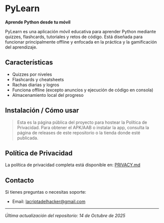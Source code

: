 # PyLearn

**Aprende Python desde tu móvil**

PyLearn es una aplicación móvil educativa para aprender Python mediante quizzes, flashcards, tutoriales y retos de código. Está diseñada para funcionar principalmente offline y enfocada en la práctica y la gamificación del aprendizaje.

## Características

- Quizzes por niveles
- Flashcards y cheatsheets
- Rachas diarias y logros
- Funciona offline (excepto anuncios y ejecución de código en consola)
- Almacenamiento local del progreso

## Instalación / Cómo usar

> Esta es la página pública del proyecto para hostear la Política de Privacidad. Para obtener el APK/AAB o instalar la app, consulta la página de releases de este repositorio o la tienda donde esté publicada.

## Política de Privacidad

La política de privacidad completa está disponible en: [PRIVACY.md](./PRIVACY.md)

## Contacto

Si tienes preguntas o necesitas soporte:

- Email: lacriptadelhacker@gmail.com

---

*Última actualización del repositorio: 14 de Octubre de 2025*
